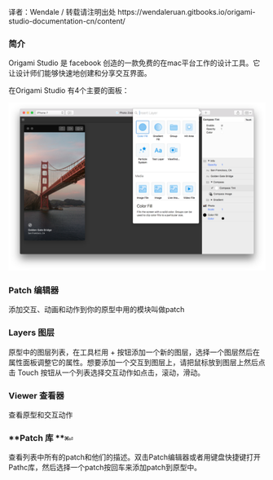 译者：Wendale  \/   转载请注明出处  https:\/\/wendaleruan.gitbooks.io\/origami-studio-documentation-cn\/content\/

### 简介

Origami Studio 是 facebook 创造的一款免费的在mac平台工作的设计工具。它让设计师们能够快速地创建和分享交互界面。

在Origami Studio 有4个主要的面板：

![](/assets/studioInterface1.png)

### Patch 编辑器

添加交互、动画和动作到你的原型中用的模块叫做patch

### **Layers 图层**

原型中的图层列表，在工具栏用 + 按钮添加一个新的图层，选择一个图层然后在属性面板调整它的属性。想要添加一个交互到图层上，请把鼠标放到图层上然后点击 Touch 按钮从一个列表选择交互动作如点击，滚动，滑动。

### **Viewer 查看器**

查看原型和交互动作

### **Patch 库 **`⌘⏎`

查看列表中所有的patch和他们的描述。双击Patch编辑器或者用键盘快捷键打开Pathc库，然后选择一个patch按回车来添加patch到原型中。

